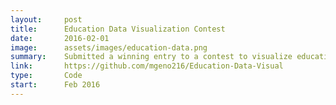 ```yaml
---
layout:     post
title:      Education Data Visualization Contest
date:       2016-02-01
image:      assets/images/education-data.png
summary:    Submitted a winning entry to a contest to visualize education/curriculum standards
link:       https://github.com/mgeno216/Education-Data-Visual
type:       Code
start:      Feb 2016
---
```


